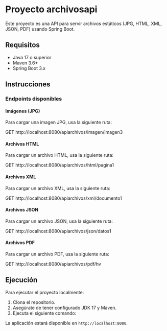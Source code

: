 # Proyecto archivosapi

Este proyecto es una API para servir archivos estáticos (JPG, HTML, XML, JSON, PDF) usando Spring Boot.

## Requisitos

- Java 17 o superior
- Maven 3.6+
- Spring Boot 3.x

## Instrucciones

### Endpoints disponibles

#### Imágenes (JPG)

Para cargar una imagen JPG, usa la siguiente ruta:

GET http://localhost:8080/apiarchivos/imagen/imagen3


#### Archivos HTML

Para cargar un archivo HTML, usa la siguiente ruta:

GET http://localhost:8080/apiarchivos/html/pagina1


#### Archivos XML

Para cargar un archivo XML, usa la siguiente ruta:

GET http://localhost:8080/apiarchivos/xml/documento1


#### Archivos JSON

Para cargar un archivo JSON, usa la siguiente ruta:

GET http://localhost:8080/apiarchivos/json/datos1


#### Archivos PDF

Para cargar un archivo PDF, usa la siguiente ruta:

GET http://localhost:8080/apiarchivos/pdf/hv


## Ejecución

Para ejecutar el proyecto localmente:

1. Clona el repositorio.
2. Asegúrate de tener configurado JDK 17 y Maven.
3. Ejecuta el siguiente comando:


La aplicación estará disponible en `http://localhost:8080`.
